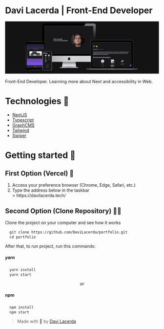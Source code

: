 # Davi Lacerda | Front-End Developer

![Portfolio Mockup](https://github.com/DaviLacerda/portfolio/blob/main/public/mockups/portfolio-mockup.jpeg)

Front-End Developer. Learning more about Next and accessibility in Web.

# Technologies 👾

  * [NextJS](https://nextjs.org/)
  * [Typescript](https://www.typescriptlang.org/)
  * [GraphCMS](https://graphcms.com/)
  * [Tailwind](https://tailwindcss.com/)
  * [Swiper](https://swiperjs.com/)

# Getting started 🚀

## First Option (Vercel) 🔺

<ol>
  <li>Access your preference browser (Chrome, Edge, Safari, etc.)</li>
  <li>Type the address below in the taskbar</li>
  > https://davilacerda.tech/
</ol>

## Second Option (Clone Repository) 👩‍💻

Clone the project on your computer and see how it works

```
  git clone https://github.com/DaviLacerda/portfolio.git
  cd portfolio
```

After that, to run project, run this commands:

##### yarn
```
  yarn install
  yarn start
```
<p align="center">  <i>or</i> </p>

##### npm
```
  npm install
  npm start
```

> Made with 💜 by [Davi Lacerda](https://github.com/davilacerda)
